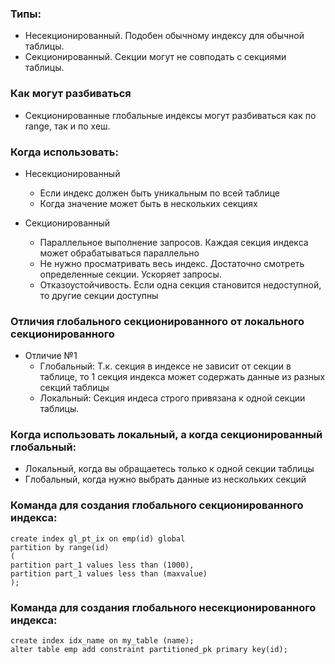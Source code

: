 ### Типы:
  - Несекционированный. Подобен обычному индексу для обычной таблицы. 
  - Секционированный. Секции могут не совподать с секциями таблицы.

### Как могут разбиваться
  - Секционированные глобальные индексы могут разбиваться как по range, так и по хеш.

### Когда использовать:
  - Несекционированный
    - Если индекс должен быть уникальным по всей таблице
    - Когда значение может быть в нескольких секциях
	
  - Секционированный
    - Параллельное выполнение запросов. Каждая секция индекса может обрабатываться параллельно
	- Не нужно просматривать весь индекс. Достаточно смотреть определенные секции. Ускоряет запросы.
	- Отказоустойчивость. Если одна секция становится недоступной, то другие секции доступны

### Отличия глобального секционированного от локального секционированного
  - Отличие №1
    - Глобальный: Т.к. секция в индексе не зависит от секции в таблице, то 1 секция индекса может содержать данные из разных секций таблицы
	- Локальный: Секция индеса строго привязана к одной секции таблицы.

### Когда использовать локальный, а когда секционированный глобальный:
  - Локальный, когда вы обращаетесь только к одной секции таблицы
  - Глобальный, когда нужно выбрать данные из нескольких секций
  

### Команда для создания глобального секционированного индекса:
````
create index gl_pt_ix on emp(id) global
partition by range(id)
(
partition part_1 values less than (1000),
partition part_1 values less than (maxvalue)
);
````


### Команда для создания глобального несекционированного индекса:
````
create index idx_name on my_table (name);
alter table emp add constraint partitioned_pk primary key(id);
````